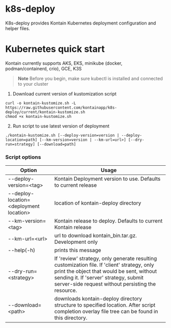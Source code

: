 # k8s-deploy

K8s-deploy provides Kontain Kubernetes deployment configuration and helper files.

# Kubernetes quick start

Kontain currently supports AKS, EKS, minikube (docker, podman/containerd, crio), GCE, K3S

> **Note**
> Before you begin, make sure kubectl is installed and connected to your cluster

1. Download current version of kustomization script 

```
curl -o kontain-kustomize.sh -L https://raw.githubusercontent.com/kontainapp/k8s-deploy/current/kontain-kustomize.sh 
chmod +x kontain-kustomize.sh
```
2. Run script to use latest version of deployment 

```
./kontain-kustomize.sh [--deploy-version=version | --deploy-location=path] [--km-version=version | --km-url=url>] [--dry-run=strategy] [--download=path]

```

### Script options
|Option| Usage|
|----------------------------------|---|
|--deploy-version=\<tag> | Kontain Deployment version to use. Defaults to current release|
|--deploy-location=\<deployment location> | location of kontain-deploy directory|
|--km-version=\<tag> | Kontain release to deploy. Defaults to current Kontain release|
|--km-url=\<url> | url to download kontain_bin.tar.gz. Development only|
|--help(-h) | prints this message|
|--dry-run=\<strategy> | If 'review' strategy, only generate resulting customization file. If 'client' strategy, only print the object that would be sent, without sending it. If 'server' strategy, submit server-side request without persisting the resource.|
|--download=\<path> | downloads kontain-deploy directory structure to specified location. After script completion overlay file tree can be found in this directory.|


